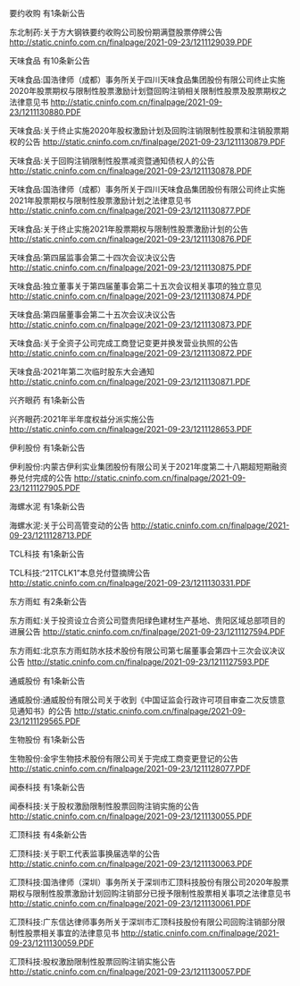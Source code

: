 要约收购 有1条新公告 

东北制药:关于方大钢铁要约收购公司股份期满暨股票停牌公告 http://static.cninfo.com.cn/finalpage/2021-09-23/1211129039.PDF 

天味食品 有10条新公告 

天味食品:国浩律师（成都）事务所关于四川天味食品集团股份有限公司终止实施2020年股票期权与限制性股票激励计划暨回购注销相关限制性股票及股票期权之法律意见书 http://static.cninfo.com.cn/finalpage/2021-09-23/1211130880.PDF 

天味食品:关于终止实施2020年股权激励计划及回购注销限制性股票和注销股票期权的公告 http://static.cninfo.com.cn/finalpage/2021-09-23/1211130879.PDF 

天味食品:关于回购注销限制性股票减资暨通知债权人的公告 http://static.cninfo.com.cn/finalpage/2021-09-23/1211130878.PDF 

天味食品:国浩律师（成都）事务所关于四川天味食品集团股份有限公司终止实施2021年股票期权与限制性股票激励计划之法律意见书 http://static.cninfo.com.cn/finalpage/2021-09-23/1211130877.PDF 

天味食品:关于终止实施2021年股票期权与限制性股票激励计划的公告 http://static.cninfo.com.cn/finalpage/2021-09-23/1211130876.PDF 

天味食品:第四届监事会第二十四次会议决议公告 http://static.cninfo.com.cn/finalpage/2021-09-23/1211130875.PDF 

天味食品:独立董事关于第四届董事会第二十五次会议相关事项的独立意见 http://static.cninfo.com.cn/finalpage/2021-09-23/1211130874.PDF 

天味食品:第四届董事会第二十五次会议决议公告 http://static.cninfo.com.cn/finalpage/2021-09-23/1211130873.PDF 

天味食品:关于全资子公司完成工商登记变更并换发营业执照的公告 http://static.cninfo.com.cn/finalpage/2021-09-23/1211130872.PDF 

天味食品:2021年第二次临时股东大会通知 http://static.cninfo.com.cn/finalpage/2021-09-23/1211130871.PDF 

兴齐眼药 有1条新公告 

兴齐眼药:2021年半年度权益分派实施公告 http://static.cninfo.com.cn/finalpage/2021-09-23/1211128653.PDF 

伊利股份 有1条新公告 

伊利股份:内蒙古伊利实业集团股份有限公司关于2021年度第二十八期超短期融资券兑付完成的公告 http://static.cninfo.com.cn/finalpage/2021-09-23/1211127905.PDF 

海螺水泥 有1条新公告 

海螺水泥:关于公司高管变动的公告 http://static.cninfo.com.cn/finalpage/2021-09-23/1211128713.PDF 

TCL科技 有1条新公告 

TCL科技:“21TCLK1”本息兑付暨摘牌公告 http://static.cninfo.com.cn/finalpage/2021-09-23/1211130331.PDF 

东方雨虹 有2条新公告 

东方雨虹:关于投资设立合资公司暨贵阳绿色建材生产基地、贵阳区域总部项目的进展公告 http://static.cninfo.com.cn/finalpage/2021-09-23/1211127594.PDF 

东方雨虹:北京东方雨虹防水技术股份有限公司第七届董事会第四十三次会议决议公告 http://static.cninfo.com.cn/finalpage/2021-09-23/1211127593.PDF 

通威股份 有1条新公告 

通威股份:通威股份有限公司关于收到《中国证监会行政许可项目审查二次反馈意见通知书》的公告 http://static.cninfo.com.cn/finalpage/2021-09-23/1211129565.PDF 

生物股份 有1条新公告 

生物股份:金宇生物技术股份有限公司关于完成工商变更登记的公告 http://static.cninfo.com.cn/finalpage/2021-09-23/1211128077.PDF 

闻泰科技 有1条新公告 

闻泰科技:关于股权激励限制性股票回购注销实施的公告 http://static.cninfo.com.cn/finalpage/2021-09-23/1211130055.PDF 

汇顶科技 有4条新公告 

汇顶科技:关于职工代表监事换届选举的公告 http://static.cninfo.com.cn/finalpage/2021-09-23/1211130063.PDF 

汇顶科技:国浩律师（深圳）事务所关于深圳市汇顶科技股份有限公司2020年股票期权与限制性股票激励计划回购注销部分已授予限制性股票相关事项之法律意见书 http://static.cninfo.com.cn/finalpage/2021-09-23/1211130061.PDF 

汇顶科技:广东信达律师事务所关于深圳市汇顶科技股份有限公司回购注销部分限制性股票相关事宜的法律意见书 http://static.cninfo.com.cn/finalpage/2021-09-23/1211130059.PDF 

汇顶科技:股权激励限制性股票回购注销实施公告 http://static.cninfo.com.cn/finalpage/2021-09-23/1211130057.PDF 

